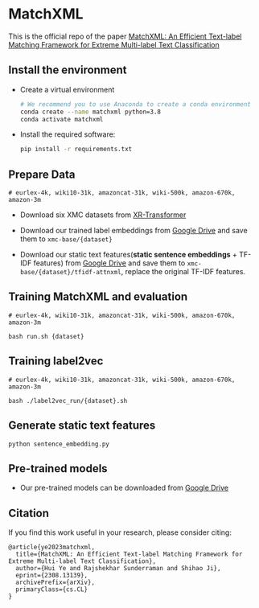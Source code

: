 # MatchXML
This is the official repo of the paper [MatchXML: An Efficient Text-label Matching Framework for Extreme Multi-label Text
Classification](???)


## Install the environment
* Create a virtual environment
    ```bash
    # We recommend you to use Anaconda to create a conda environment 
    conda create --name matchxml python=3.8
    conda activate matchxml
    ```
* Install the required software:
    ```bash
    pip install -r requirements.txt
    ```
## Prepare Data
`# eurlex-4k, wiki10-31k, amazoncat-31k, wiki-500k, amazon-670k, amazon-3m`
* Download six XMC datasets from [XR-Transformer](https://github.com/amzn/pecos/tree/mainline/examples/xr-transformer-neurips21)

* Download our trained label embeddings from [Google Drive](https://drive.google.com/drive/folders/1ehOU7mRpDdsCORVlVaSL7LidaOBonS5l?usp=sharing) and save them to `xmc-base/{dataset}`
* Download our static text features(__static sentence embeddings__ + TF-IDF features)  from [Google Drive](https://drive.google.com/drive/folders/1UYT5ORYhjlLFyKen6q0eUUDYVktRF2re?usp=share_link) and save them to `xmc-base/{dataset}/tfidf-attnxml`, replace the original TF-IDF features.


## Training MatchXML and evaluation
 `# eurlex-4k, wiki10-31k, amazoncat-31k, wiki-500k, amazon-670k, amazon-3m`
 
 `bash run.sh {dataset}`


## Training label2vec
`# eurlex-4k, wiki10-31k, amazoncat-31k, wiki-500k, amazon-670k, amazon-3m`

`bash ./label2vec_run/{dataset}.sh`  

## Generate static text features

`python sentence_embedding.py`  


## Pre-trained models
* Our pre-trained models can be downloaded from [Google Drive](???)

## Citation
If you find this work useful in your research, please consider citing:

```
@article{ye2023matchxml,
  title={MatchXML: An Efficient Text-label Matching Framework for Extreme Multi-label Text Classification},
  author={Hui Ye and Rajshekhar Sunderraman and Shihao Ji},
  eprint={2308.13139},
  archivePrefix={arXiv},
  primaryClass={cs.CL}
}

```
[comment]: <> (## Acknowledgment)
[comment]: <> (Our work is based on the following work:)
[comment]: <> (- [Fast Multi-Resolution Transformer Fine-tuning for Extreme Multi-label Text Classification])

